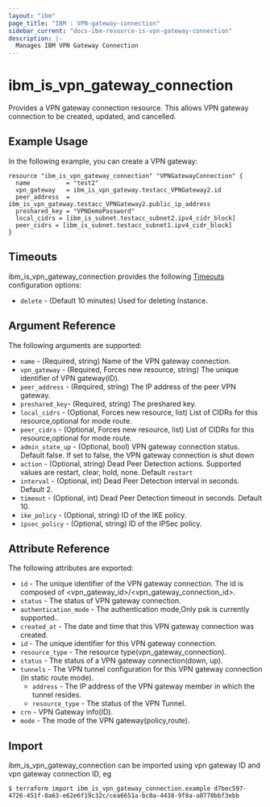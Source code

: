 ```yaml
---
layout: "ibm"
page_title: "IBM : VPN-gateway-connection"
sidebar_current: "docs-ibm-resource-is-vpn-gateway-connection"
description: |-
  Manages IBM VPN Gateway Connection
---
```


# ibm\_is_vpn_gateway_connection

Provides a VPN gateway connection resource. This allows VPN gateway connection to be created, updated, and cancelled.


## Example Usage

In the following example, you can create a VPN gateway:

```hcl
resource "ibm_is_vpn_gateway_connection" "VPNGatewayConnection" {
  name          = "test2"
  vpn_gateway   = ibm_is_vpn_gateway.testacc_VPNGateway2.id
  peer_address  = ibm_is_vpn_gateway.testacc_VPNGateway2.public_ip_address
  preshared_key = "VPNDemoPassword"
  local_cidrs = [ibm_is_subnet.testacc_subnet2.ipv4_cidr_block]
  peer_cidrs = [ibm_is_subnet.testacc_subnet1.ipv4_cidr_block]
}

```

## Timeouts

ibm_is_vpn_gateway_connection provides the following [Timeouts](https://www.terraform.io/docs/configuration/resources.html#timeouts) configuration options:

* `delete` - (Default 10 minutes) Used for deleting Instance.

## Argument Reference

The following arguments are supported:

* `name` - (Required, string) Name of the VPN gateway connection.
* `vpn_gateway` - (Required, Forces new resource, string) The unique identifier of VPN gateway(ID).
* `peer_address` - (Required, string) The IP address of the peer VPN gateway.
* `preshared_key`- (Required, string) The preshared key.
* `local_cidrs` - (Optional, Forces new resource, list) List of CIDRs for this resource,optional for mode route.
* `peer_cidrs` - (Optional, Forces new resource, list) List of CIDRs for this resource,optional for mode route.
* `admin_state_up` - (Optional, bool) VPN gateway connection status. Default false. If set to false, the VPN gateway connection is shut down
* `action` - (Optional, string) Dead Peer Detection actions. Supported values are restart, clear, hold, none. Default `restart`
* `interval` - (Optional, int) Dead Peer Detection interval in seconds. Default 2.
* `timeout` - (Optional, int) Dead Peer Detection timeout in seconds. Default 10.
* `ike_policy` - (Optional, string) ID of the IKE policy.
* `ipsec_policy` - (Optional, string) ID of the IPSec policy.

## Attribute Reference

The following attributes are exported:

* `id` - The unique identifier of the VPN gateway connection. The id is composed of \<vpn_gateway_id\>/\<vpn_gateway_connection_id\>.
* `status` - The status of VPN gateway connection.
* `authentication_mode` -  The authentication mode,Only psk is currently supported..
* `created_at` -  The date and time that this VPN gateway connection was created.
* `id` -  The unique identifier for this VPN gateway connection.
* `resource_type` -  The resource type(vpn_gateway_connection).
* `status` -  The status of a VPN gateway connection(down, up).
* `tunnels` -  The VPN tunnel configuration for this VPN gateway connection (in static route mode).
  * `address` -  The IP address of the VPN gateway member in which the tunnel resides.
  * `resource_type` -  The status of the VPN Tunnel.
* `crn` -  VPN Gateway info(ID).
* `mode` -  The mode of the VPN gateway(policy,route).

## Import

ibm_is_vpn_gateway_connection can be imported using vpn gateway ID and vpn gateway connection ID, eg

```
$ terraform import ibm_is_vpn_gateway_connection.example d7bec597-4726-451f-8a63-e62e6f19c32c/cea6651a-bc0a-4438-9f8a-a0770bbf3ebb
```
